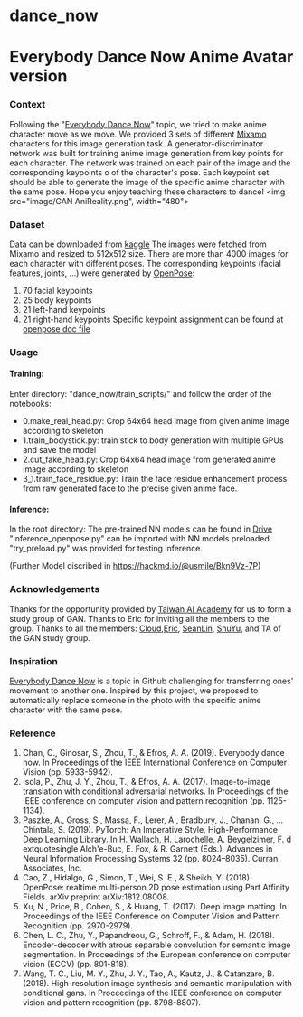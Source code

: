 # dance_now
# Everybody Dance Now Anime Avatar version
### Context

Following the  "[Everybody Dance Now](https://github.com/topics/everybody-dance-now)" topic, we tried to make anime character move as we move. We provided 3 sets of different [Mixamo](https://www.mixamo.com/) characters for this image generation task. 
A generator-discriminator network was built for training anime image generation from key points for each character. The network was trained on each pair of the image and the corresponding keypoints o of the character's pose. Each keypoint set should be able to generate the image of the specific anime character with the same pose.
Hope you enjoy teaching these characters to dance!
<img src="image/GAN AniReality.png", width="480">

### Dataset

Data can be downloaded from [kaggle](https://www.kaggle.com/littlewayshuang/skeleton-to-anime-gan)
The images were fetched from Mixamo and resized to 512x512 size. There are more than 4000 images for each character with different poses.  The corresponding keypoints (facial features, joints, ...) were generated by [OpenPose](https://github.com/CMU-Perceptual-Computing-Lab/openpose):
1. 70 facial keypoints
2. 25 body keypoints
3. 21 left-hand keypoints
4. 21 right-hand keypoints
Specific keypoint assignment can be found at [openpose doc file](https://github.com/CMU-Perceptual-Computing-Lab/openpose/blob/master/doc/output.md)

### Usage

#### Training:

Enter directory: "dance_now/train_scripts/" and follow the order of the notebooks:
* 0.make_real_head.py: Crop 64x64 head image from given anime image according to skeleton
* 1.train_bodystick.py: train stick to body generation with multiple GPUs and save the model
* 2.cut_fake_head.py: Crop 64x64 head image from generated anime image according to skeleton
* 3_1.train_face_residue.py: Train the face residue enhancement process from raw generated face to the precise given anime face.

#### Inference:

In the root directory:
The pre-trained NN models can be found in [Drive](http://)
"inference_openpose.py" can be imported with NN models preloaded.
"try_preload.py" was provided for testing inference.

(Further Model discribed in https://hackmd.io/@usmile/Bkn9Vz-7P)

### Acknowledgements
Thanks for the opportunity provided by [Taiwan AI Academy](https://en.aiacademy.tw/) for us to form a study group of GAN. Thanks to Eric for inviting all the members to the group. Thanks to all the members: [Cloud](https://github.com/cloud-yun),[Eric](https://github.com/eric07109), [SeanLin](https://github.com/SeanLinH), [ShuYu](https://github.com/ShuYuHuang), and TA of the GAN study group.

### Inspiration
[Everybody Dance Now](https://github.com/topics/everybody-dance-now) is a topic in Github challenging for transferring ones' movement to another one. Inspired by this project, we proposed to automatically replace someone in the photo with the specific anime character with the same pose.

### Reference
1. Chan, C., Ginosar, S., Zhou, T., & Efros, A. A. (2019). Everybody dance now. In Proceedings of the IEEE International Conference on Computer Vision (pp. 5933-5942). 
2. Isola, P., Zhu, J. Y., Zhou, T., & Efros, A. A. (2017). Image-to-image translation with conditional adversarial networks. In Proceedings of the IEEE conference on computer vision and pattern recognition (pp. 1125-1134).
3. Paszke, A., Gross, S., Massa, F., Lerer, A., Bradbury, J., Chanan, G., … Chintala, S. (2019). PyTorch: An Imperative Style, High-Performance Deep Learning Library. In H. Wallach, H. Larochelle, A. Beygelzimer, F. d extquotesingle Alch'e-Buc, E. Fox, & R. Garnett (Eds.), Advances in Neural Information Processing Systems 32 (pp. 8024–8035). Curran Associates, Inc.
4. Cao, Z., Hidalgo, G., Simon, T., Wei, S. E., & Sheikh, Y. (2018). OpenPose: realtime multi-person 2D pose estimation using Part Affinity Fields. arXiv preprint arXiv:1812.08008.
5. Xu, N., Price, B., Cohen, S., & Huang, T. (2017). Deep image matting. In Proceedings of the IEEE Conference on Computer Vision and Pattern Recognition (pp. 2970-2979).
6. Chen, L. C., Zhu, Y., Papandreou, G., Schroff, F., & Adam, H. (2018). Encoder-decoder with atrous separable convolution for semantic image segmentation. In Proceedings of the European conference on computer vision (ECCV) (pp. 801-818).
7. Wang, T. C., Liu, M. Y., Zhu, J. Y., Tao, A., Kautz, J., & Catanzaro, B. (2018). High-resolution image synthesis and semantic manipulation with conditional gans. In Proceedings of the IEEE conference on computer vision and pattern recognition (pp. 8798-8807).
